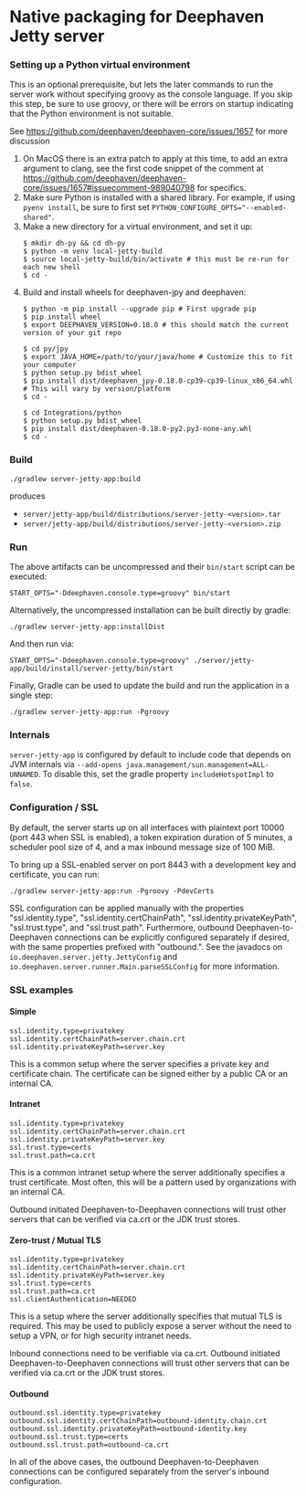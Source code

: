 # Native packaging for Deephaven Jetty server

### Setting up a Python virtual environment

This is an optional prerequisite, but lets the later commands to run the server work without
specifying groovy as the console language. If you skip this step, be sure to use groovy, or
there will be errors on startup indicating that the Python environment is not suitable.

See https://github.com/deephaven/deephaven-core/issues/1657 for more discussion

1. On MacOS there is an extra patch to apply at this time, to add an extra argument to clang,
see the first code snippet of the comment at
https://github.com/deephaven/deephaven-core/issues/1657#issuecomment-989040798 for specifics.
1. Make sure Python is installed with a shared library. For example, if using `pyenv install`,
be sure to first set `PYTHON_CONFIGURE_OPTS="--enabled-shared"`.
1. Make a new directory for a virtual environment, and set it up:
    ```shell
    $ mkdir dh-py && cd dh-py
    $ python -m venv local-jetty-build
    $ source local-jetty-build/bin/activate # this must be re-run for each new shell
    $ cd -
   ```
1. Build and install wheels for deephaven-jpy and deephaven:
    ```shell
    $ python -m pip install --upgrade pip # First upgrade pip
    $ pip install wheel
    $ export DEEPHAVEN_VERSION=0.18.0 # this should match the current version of your git repo

    $ cd py/jpy
    $ export JAVA_HOME=/path/to/your/java/home # Customize this to fit your computer
    $ python setup.py bdist_wheel
    $ pip install dist/deephaven_jpy-0.18.0-cp39-cp39-linux_x86_64.whl # This will vary by version/platform
    $ cd -

    $ cd Integrations/python
    $ python setup.py bdist_wheel
    $ pip install dist/deephaven-0.18.0-py2.py3-none-any.whl
    $ cd -
    ```


### Build

```shell
./gradlew server-jetty-app:build
```

produces

* `server/jetty-app/build/distributions/server-jetty-<version>.tar`
* `server/jetty-app/build/distributions/server-jetty-<version>.zip`

### Run

The above artifacts can be uncompressed and their `bin/start` script can be executed:

```shell
START_OPTS="-Ddeephaven.console.type=groovy" bin/start
```

Alternatively, the uncompressed installation can be built directly by gradle:

```shell
./gradlew server-jetty-app:installDist
```

And then run via:

```shell
START_OPTS="-Ddeephaven.console.type=groovy" ./server/jetty-app/build/install/server-jetty/bin/start
```

Finally, Gradle can be used to update the build and run the application in a single step:

```shell
./gradlew server-jetty-app:run -Pgroovy
```

### Internals

`server-jetty-app` is configured by default to include code that depends on JVM internals via
`--add-opens java.management/sun.management=ALL-UNNAMED`. To disable this, set the gradle property `includeHotspotImpl`
to `false`.

### Configuration / SSL

By default, the server starts up on all interfaces with plaintext port 10000 (port 443 when SSL is enabled), a token
expiration duration of 5 minutes, a scheduler pool size of 4, and a max inbound message size of 100 MiB.

To bring up a SSL-enabled server on port 8443 with a development key and certificate, you can run:
```shell
./gradlew server-jetty-app:run -Pgroovy -PdevCerts
```

SSL configuration can be applied manually with the properties "ssl.identity.type", "ssl.identity.certChainPath",
"ssl.identity.privateKeyPath", "ssl.trust.type", and "ssl.trust.path". Furthermore, outbound Deephaven-to-Deephaven
connections can be explicitly configured separately if desired, with the same properties prefixed with "outbound.".
See the javadocs on `io.deephaven.server.jetty.JettyConfig` and `io.deephaven.server.runner.Main.parseSSLConfig` for
more information.

### SSL examples

#### Simple

```properties
ssl.identity.type=privatekey
ssl.identity.certChainPath=server.chain.crt
ssl.identity.privateKeyPath=server.key
```

This is a common setup where the server specifies a private key and certificate chain. The certificate can be signed
either by a public CA or an internal CA.

#### Intranet

```properties
ssl.identity.type=privatekey
ssl.identity.certChainPath=server.chain.crt
ssl.identity.privateKeyPath=server.key
ssl.trust.type=certs
ssl.trust.path=ca.crt
```

This is a common intranet setup where the server additionally specifies a trust certificate. Most often, this will be a
pattern used by organizations with an internal CA.

Outbound initiated Deephaven-to-Deephaven connections will trust other servers that can be verified via ca.crt or the
JDK trust stores.

#### Zero-trust / Mutual TLS

```properties
ssl.identity.type=privatekey
ssl.identity.certChainPath=server.chain.crt
ssl.identity.privateKeyPath=server.key
ssl.trust.type=certs
ssl.trust.path=ca.crt
ssl.clientAuthentication=NEEDED
```

This is a setup where the server additionally specifies that mutual TLS is required. This may be used to publicly expose
a server without the need to setup a VPN, or for high security intranet needs.

Inbound connections need to be verifiable via ca.crt. Outbound initiated Deephaven-to-Deephaven connections will trust
other servers that can be verified via ca.crt or the JDK trust stores.

#### Outbound

```properties
outbound.ssl.identity.type=privatekey
outbound.ssl.identity.certChainPath=outbound-identity.chain.crt
outbound.ssl.identity.privateKeyPath=outbound-identity.key
outbound.ssl.trust.type=certs
outbound.ssl.trust.path=outbound-ca.crt
```

In all of the above cases, the outbound Deephaven-to-Deephaven connections can be configured separately from the
server's inbound configuration.
